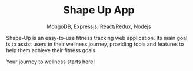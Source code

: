 <h1 align="center">
Shape Up App
</h1>
<p align="center">
MongoDB, Expressjs, React/Redux, Nodejs
</p>

Shape-Up is an easy-to-use fitness tracking web application. Its main goal is to assist users in their wellness journey, providing tools and features to help them achieve their fitness goals.

Your journey to wellness starts here!
